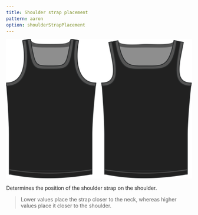 ```yaml
---
title: Shoulder strap placement
pattern: aaron
option: shoulderStrapPlacement
---
```


![The shoulder strap placement option on Aaron](./shoulderstrapplacement.svg)

Determines the position of the shoulder strap on the shoulder.

> Lower values place the strap closer to the neck, whereas higher values place it closer to the shoulder.